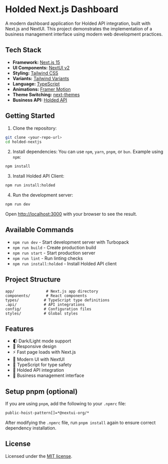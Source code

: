 # Holded Next.js Dashboard

A modern dashboard application for Holded API integration, built with Next.js and NextUI. This project demonstrates the implementation of a business management interface using modern web development practices.

## Tech Stack

- **Framework:** [Next.js 15](https://nextjs.org/docs/getting-started)
- **UI Components:** [NextUI v2](https://nextui.org/)
- **Styling:** [Tailwind CSS](https://tailwindcss.com/)
- **Variants:** [Tailwind Variants](https://tailwind-variants.org)
- **Language:** [TypeScript](https://www.typescriptlang.org/)
- **Animations:** [Framer Motion](https://www.framer.com/motion/)
- **Theme Switching:** [next-themes](https://github.com/pacocoursey/next-themes)
- **Business API:** [Holded API](https://developers.holded.com/reference/overview)

## Getting Started

1. Clone the repository:
```bash
git clone <your-repo-url>
cd holded-nextjs
```

2. Install dependencies:
You can use `npm`, `yarn`, `pnpm`, or `bun`. Example using `npm`:
```bash
npm install
```

3. Install Holded API Client:
```bash
npm run install:holded
```

4. Run the development server:
```bash
npm run dev
```

Open [http://localhost:3000](http://localhost:3000) with your browser to see the result.

## Available Commands

- `npm run dev` - Start development server with Turbopack
- `npm run build` - Create production build
- `npm run start` - Start production server
- `npm run lint` - Run linting checks
- `npm run install:holded` - Install Holded API client

## Project Structure

```
app/              # Next.js app directory
components/       # React components
types/           # TypeScript type definitions
.api/            # API integrations
config/          # Configuration files
styles/          # Global styles
```

## Features

- 🌓 Dark/Light mode support
- 📱 Responsive design
- ⚡ Fast page loads with Next.js
- 🎨 Modern UI with NextUI
- 📝 TypeScript for type safety
- 🔄 Holded API integration
- 🎯 Business management interface

## Setup pnpm (optional)

If you are using `pnpm`, add the following to your `.npmrc` file:

```bash
public-hoist-pattern[]=*@nextui-org/*
```

After modifying the `.npmrc` file, run `pnpm install` again to ensure correct dependency installation.

## License

Licensed under the [MIT license](https://github.com/nextui-org/next-app-template/blob/main/LICENSE).

